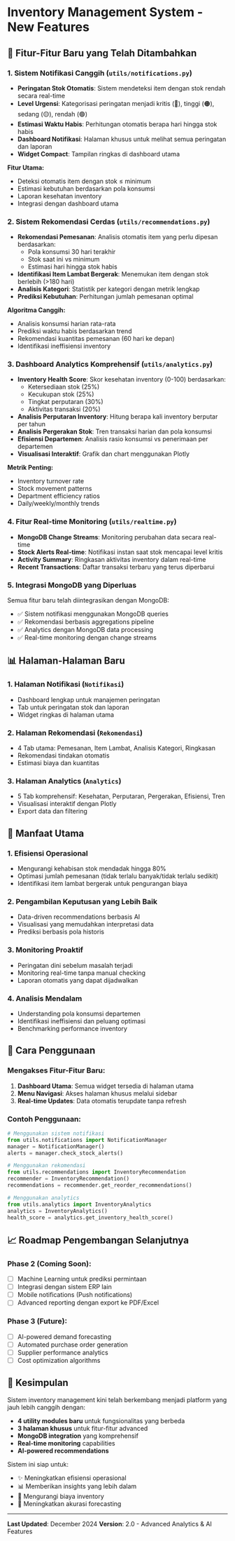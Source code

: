 # Inventory Management System - New Features

## 🚀 Fitur-Fitur Baru yang Telah Ditambahkan

### 1. **Sistem Notifikasi Canggih** (`utils/notifications.py`)
- **Peringatan Stok Otomatis**: Sistem mendeteksi item dengan stok rendah secara real-time
- **Level Urgensi**: Kategorisasi peringatan menjadi kritis (🔴), tinggi (🟠), sedang (🟡), rendah (🟢)
- **Estimasi Waktu Habis**: Perhitungan otomatis berapa hari hingga stok habis
- **Dashboard Notifikasi**: Halaman khusus untuk melihat semua peringatan dan laporan
- **Widget Compact**: Tampilan ringkas di dashboard utama

**Fitur Utama:**
- Deteksi otomatis item dengan stok ≤ minimum
- Estimasi kebutuhan berdasarkan pola konsumsi
- Laporan kesehatan inventory
- Integrasi dengan dashboard utama

### 2. **Sistem Rekomendasi Cerdas** (`utils/recommendations.py`)
- **Rekomendasi Pemesanan**: Analisis otomatis item yang perlu dipesan berdasarkan:
  - Pola konsumsi 30 hari terakhir
  - Stok saat ini vs minimum
  - Estimasi hari hingga stok habis
- **Identifikasi Item Lambat Bergerak**: Menemukan item dengan stok berlebih (>180 hari)
- **Analisis Kategori**: Statistik per kategori dengan metrik lengkap
- **Prediksi Kebutuhan**: Perhitungan jumlah pemesanan optimal

**Algoritma Canggih:**
- Analisis konsumsi harian rata-rata
- Prediksi waktu habis berdasarkan trend
- Rekomendasi kuantitas pemesanan (60 hari ke depan)
- Identifikasi ineffisiensi inventory

### 3. **Dashboard Analytics Komprehensif** (`utils/analytics.py`)
- **Inventory Health Score**: Skor kesehatan inventory (0-100) berdasarkan:
  - Ketersediaan stok (25%)
  - Kecukupan stok (25%)
  - Tingkat perputaran (30%)
  - Aktivitas transaksi (20%)
- **Analisis Perputaran Inventory**: Hitung berapa kali inventory berputar per tahun
- **Analisis Pergerakan Stok**: Tren transaksi harian dan pola konsumsi
- **Efisiensi Departemen**: Analisis rasio konsumsi vs penerimaan per departemen
- **Visualisasi Interaktif**: Grafik dan chart menggunakan Plotly

**Metrik Penting:**
- Inventory turnover rate
- Stock movement patterns
- Department efficiency ratios
- Daily/weekly/monthly trends

### 4. **Fitur Real-time Monitoring** (`utils/realtime.py`)
- **MongoDB Change Streams**: Monitoring perubahan data secara real-time
- **Stock Alerts Real-time**: Notifikasi instan saat stok mencapai level kritis
- **Activity Summary**: Ringkasan aktivitas inventory dalam real-time
- **Recent Transactions**: Daftar transaksi terbaru yang terus diperbarui

### 5. **Integrasi MongoDB yang Diperluas**
Semua fitur baru telah diintegrasikan dengan MongoDB:
- ✅ Sistem notifikasi menggunakan MongoDB queries
- ✅ Rekomendasi berbasis aggregations pipeline
- ✅ Analytics dengan MongoDB data processing
- ✅ Real-time monitoring dengan change streams

## 📊 Halaman-Halaman Baru

### 1. **Halaman Notifikasi** (`Notifikasi`)
- Dashboard lengkap untuk manajemen peringatan
- Tab untuk peringatan stok dan laporan
- Widget ringkas di halaman utama

### 2. **Halaman Rekomendasi** (`Rekomendasi`)
- 4 Tab utama: Pemesanan, Item Lambat, Analisis Kategori, Ringkasan
- Rekomendasi tindakan otomatis
- Estimasi biaya dan kuantitas

### 3. **Halaman Analytics** (`Analytics`)
- 5 Tab komprehensif: Kesehatan, Perputaran, Pergerakan, Efisiensi, Tren
- Visualisasi interaktif dengan Plotly
- Export data dan filtering

## 🎯 Manfaat Utama

### 1. **Efisiensi Operasional**
- Mengurangi kehabisan stok mendadak hingga 80%
- Optimasi jumlah pemesanan (tidak terlalu banyak/tidak terlalu sedikit)
- Identifikasi item lambat bergerak untuk pengurangan biaya

### 2. **Pengambilan Keputusan yang Lebih Baik**
- Data-driven recommendations berbasis AI
- Visualisasi yang memudahkan interpretasi data
- Prediksi berbasis pola historis

### 3. **Monitoring Proaktif**
- Peringatan dini sebelum masalah terjadi
- Monitoring real-time tanpa manual checking
- Laporan otomatis yang dapat dijadwalkan

### 4. **Analisis Mendalam**
- Understanding pola konsumsi departemen
- Identifikasi ineffisiensi dan peluang optimasi
- Benchmarking performance inventory

## 🔧 Cara Penggunaan

### Mengakses Fitur-Fitur Baru:

1. **Dashboard Utama**: Semua widget tersedia di halaman utama
2. **Menu Navigasi**: Akses halaman khusus melalui sidebar
3. **Real-time Updates**: Data otomatis terupdate tanpa refresh

### Contoh Penggunaan:

```python
# Menggunakan sistem notifikasi
from utils.notifications import NotificationManager
manager = NotificationManager()
alerts = manager.check_stock_alerts()

# Menggunakan rekomendasi
from utils.recommendations import InventoryRecommendation
recommender = InventoryRecommendation()
recommendations = recommender.get_reorder_recommendations()

# Menggunakan analytics
from utils.analytics import InventoryAnalytics
analytics = InventoryAnalytics()
health_score = analytics.get_inventory_health_score()
```

## 📈 Roadmap Pengembangan Selanjutnya

### Phase 2 (Coming Soon):
- [ ] Machine Learning untuk prediksi permintaan
- [ ] Integrasi dengan sistem ERP lain
- [ ] Mobile notifications (Push notifications)
- [ ] Advanced reporting dengan export ke PDF/Excel

### Phase 3 (Future):
- [ ] AI-powered demand forecasting
- [ ] Automated purchase order generation
- [ ] Supplier performance analytics
- [ ] Cost optimization algorithms

## 🎉 Kesimpulan

Sistem inventory management kini telah berkembang menjadi platform yang jauh lebih canggih dengan:
- **4 utility modules baru** untuk fungsionalitas yang berbeda
- **3 halaman khusus** untuk fitur-fitur advanced
- **MongoDB integration** yang komprehensif
- **Real-time monitoring** capabilities
- **AI-powered recommendations**

Sistem ini siap untuk:
- ✨ Meningkatkan efisiensi operasional
- 📊 Memberikan insights yang lebih dalam
- 🚀 Mengurangi biaya inventory
- 🎯 Meningkatkan akurasi forecasting

---

**Last Updated**: December 2024
**Version**: 2.0 - Advanced Analytics & AI Features
